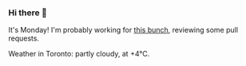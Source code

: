 ### Hi there :wave:

It's Monday! I'm probably working for [this bunch](https://github.com/kohofinancial), reviewing some pull requests.

Weather in Toronto: partly cloudy, at +4°C.
